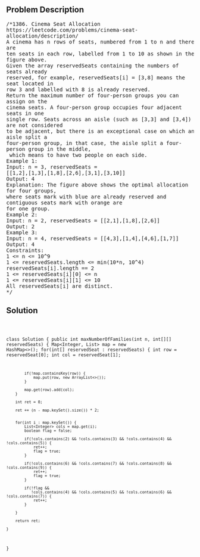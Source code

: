 <!--
<style>
  body { font-family: Arial, sans-serif; }
  .container { max-width: 100%; margin: 0 auto; padding: 10px; }
  .comment-block { max-width: 30%; background-color: #f9f9f9; padding: 10px; border-left: 5px solid #ccc; overflow-wrap: break-word; white-space: pre-wrap; }
  .code-block { background-color: #f4f4f4; padding: 10px; border: 1px solid #ddd; overflow-wrap: break-word; white-space: pre-wrap; }
</style>
-->

<div class='container'>
<h2>Problem Description</h2>
<div class='comment-block'>
<pre>
/*1386. Cinema Seat Allocation
https://leetcode.com/problems/cinema-seat-
allocation/description/
A cinema has n rows of seats, numbered from 1 to n and there
are
ten seats in each row, labelled from 1 to 10 as shown in the
figure above.
Given the array reservedSeats containing the numbers of
seats already
reserved, for example, reservedSeats[i] = [3,8] means the
seat located in
row 3 and labelled with 8 is already reserved.
Return the maximum number of four-person groups you can
assign on the
cinema seats. A four-person group occupies four adjacent
seats in one
single row. Seats across an aisle (such as [3,3] and [3,4])
are not considered
to be adjacent, but there is an exceptional case on which an
aisle split a
four-person group, in that case, the aisle split a four-
person group in the middle,
 which means to have two people on each side.
Example 1:
Input: n = 3, reservedSeats =
[[1,2],[1,3],[1,8],[2,6],[3,1],[3,10]]
Output: 4
Explanation: The figure above shows the optimal allocation
for four groups,
where seats mark with blue are already reserved and
contiguous seats mark with orange are
for one group.
Example 2:
Input: n = 2, reservedSeats = [[2,1],[1,8],[2,6]]
Output: 2
Example 3:
Input: n = 4, reservedSeats = [[4,3],[1,4],[4,6],[1,7]]
Output: 4
Constraints:
1 <= n <= 10^9
1 <= reservedSeats.length <= min(10*n, 10^4)
reservedSeats[i].length == 2
1 <= reservedSeats[i][0] <= n
1 <= reservedSeats[i][1] <= 10
All reservedSeats[i] are distinct.
*/
</pre>
</div>

<h2>Solution</h2>
<div class='code-block'>
<pre><code class='language-java'>

class Solution {
    public int maxNumberOfFamilies(int n, int[][] reservedSeats) {
        Map<Integer, List<Integer>> map = new HashMap<>();
        for(int[] reservedSeat : reservedSeats) {
            int row = reservedSeat[0];
            int col = reservedSeat[1];

            if(!map.containsKey(row)) {
                map.put(row, new ArrayList<>());
            }

            map.get(row).add(col);
        }

        int ret = 0;

        ret += (n - map.keySet().size()) * 2;
        

        for(int i : map.keySet()) {
            List<Integer> cols = map.get(i);
            boolean flag = false;

            if(!cols.contains(2) && !cols.contains(3) && !cols.contains(4) && !cols.contains(5)) {
                ret++;
                flag = true;
            }

            if(!cols.contains(6) && !cols.contains(7) && !cols.contains(8) && !cols.contains(9)) {
                ret++;
                flag = true;
            }

            if(!flag && 
               !cols.contains(4) && !cols.contains(5) && !cols.contains(6) && !cols.contains(7)) {
                ret++;
            }

        }

        return ret;

    }
}
</code></pre>
</div>
</div>
